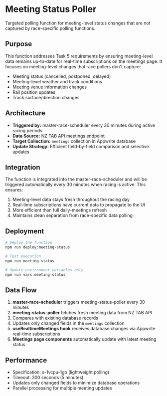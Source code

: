 # Meeting Status Poller

Targeted polling function for meeting-level status changes that are not captured by race-specific polling functions.

## Purpose

This function addresses Task 5 requirements by ensuring meeting-level data remains up-to-date for real-time subscriptions on the meetings page. It focuses on meeting-level changes that race pollers don't capture:

- Meeting status (cancelled, postponed, delayed)
- Meeting-level weather and track conditions
- Meeting venue information changes
- Rail position updates
- Track surface/direction changes

## Architecture

- **Triggered by:** master-race-scheduler every 30 minutes during active racing periods
- **Data Source:** NZ TAB API meetings endpoint
- **Target Collection:** `meetings` collection in Appwrite database
- **Update Strategy:** Efficient field-by-field comparison and selective updates

## Integration

The function is integrated into the master-race-scheduler and will be triggered automatically every 30 minutes when racing is active. This ensures:

1. Meeting-level data stays fresh throughout the racing day
2. Real-time subscriptions have current data to propagate to the UI
3. More efficient than full daily-meetings refresh
4. Maintains clean separation from race-specific data polling

## Deployment

```bash
# Deploy the function
npm run deploy:meeting-status

# Test execution
npm run meeting-status

# Update environment variables only
npm run vars:meeting-status
```

## Data Flow

1. **master-race-scheduler** triggers meeting-status-poller every 30 minutes
2. **meeting-status-poller** fetches fresh meeting data from NZ TAB API
3. Compares with existing database records
4. Updates only changed fields in the `meetings` collection
5. **useRealtimeMeetings hook** receives database changes via Appwrite real-time subscriptions
6. **Meetings page components** automatically update with latest meeting status

## Performance

- Specification: s-1vcpu-1gb (lightweight polling)
- Timeout: 300 seconds (5 minutes)
- Updates only changed fields to minimize database operations
- Parallel processing for multiple meeting updates
